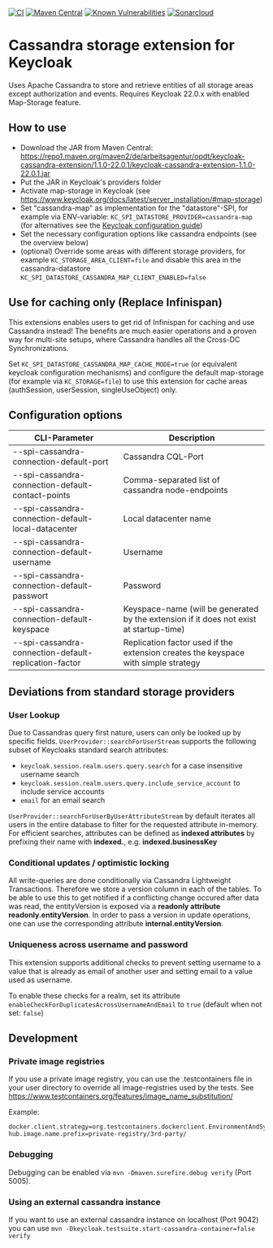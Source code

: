 [![CI](https://github.com/opdt/keycloak-cassandra-extension/workflows/CI/badge.svg)](https://github.com/opdt/keycloak-cassandra-extension/actions?query=workflow%3ACI)
[![Maven Central](https://img.shields.io/maven-central/v/de.arbeitsagentur.opdt/keycloak-cassandra-extension.svg)](https://search.maven.org/artifact/de.arbeitsagentur.opdt/keycloak-cassandra-extension)
[![Known Vulnerabilities](https://snyk.io/test/github/opdt/keycloak-cassandra-extension/badge.svg?targetFile=core/pom.xml)](https://snyk.io/test/github/opdt/keycloak-cassandra-extension?targetFile=core/pom.xml)
[![Sonarcloud](https://sonarcloud.io/api/project_badges/measure?project=opdt_keycloak-cassandra-extension&metric=alert_status)](https://sonarcloud.io/summary/new_code?id=opdt_keycloak-cassandra-extension)

# Cassandra storage extension for Keycloak

Uses Apache Cassandra to store and retrieve entities of all storage areas except authorization and events.
Requires Keycloak 22.0.x with enabled Map-Storage feature.

## How to use

- Download the JAR from Maven Central: https://repo1.maven.org/maven2/de/arbeitsagentur/opdt/keycloak-cassandra-extension/1.1.0-22.0.1/keycloak-cassandra-extension-1.1.0-22.0.1.jar
- Put the JAR in Keycloak's providers folder
- Activate map-storage in Keycloak (see https://www.keycloak.org/docs/latest/server_installation/#map-storage)
- Set "cassandra-map" as implementation for the "datastore"-SPI, for example via ENV-variable: `KC_SPI_DATASTORE_PROVIDER=cassandra-map` (for alternatives see
the [Keycloak configuration guide](https://www.keycloak.org/server/configuration))
- Set the necessary configuration options like cassandra endpoints (see the overview below)
- (optional) Override some areas with different storage providers, for example `KC_STORAGE_AREA_CLIENT=file` and disable this area in the cassandra-datastore `KC_SPI_DATASTORE_CASSANDRA_MAP_CLIENT_ENABLED=false`

## Use for caching only (Replace Infinispan)

This extensions enables users to get rid of Infinispan for caching and use Cassandra instead!
The benefits are much easier operations and a proven way for multi-site setups, where Cassandra handles all the Cross-DC Synchronizations.

Set `KC_SPI_DATASTORE_CASSANDRA_MAP_CACHE_MODE=true` (or equivalent keycloak configuration mechanisms) and configure
the default map-storage (for example via `KC_STORAGE=file`) to use this extension for cache areas (authSession, userSession, singleUseObject) only.

## Configuration options

| CLI-Parameter                                         | Description                                                                             |
|-------------------------------------------------------|-----------------------------------------------------------------------------------------|
| --spi-cassandra-connection-default-port               | Cassandra CQL-Port                                                                      |
| --spi-cassandra-connection-default-contact-points     | Comma-separated list of cassandra node-endpoints                                        |
| --spi-cassandra-connection-default-local-datacenter   | Local datacenter name                                                                   |
| --spi-cassandra-connection-default-username           | Username                                                                                |
| --spi-cassandra-connection-default-passwort           | Password                                                                                |
| --spi-cassandra-connection-default-keyspace           | Keyspace-name (will be generated by the extension if it does not exist at startup-time) |
| --spi-cassandra-connection-default-replication-factor | Replication factor used if the extension creates the keyspace with simple strategy      |

## Deviations from standard storage providers

### User Lookup
Due to Cassandras query first nature, users can only be looked up by specific fields.
`UserProvider::searchForUserStream` supports the following subset of Keycloaks standard search attributes:
- `keycloak.session.realm.users.query.search` for a case insensitive username search
- `keycloak.session.realm.users.query.include_service_account` to include service accounts
- `email` for an email search

`UserProvider::searchForUserByUserAttributeStream` by default iterates all users in the entire database to filter for the requested attribute in-memory.
For efficient searches, attributes can be defined as **indexed attributes** by prefixing their name with **indexed.**, e.g. **indexed.businessKey**

### Conditional updates / optimistic locking
All write-queries are done conditionally via Cassandra Lightweight Transactions. Therefore we store a version column in each of the tables. To be able to use this to get notified if a conflicting change occured after data was read, the entityVersion is exposed via a **readonly attribute readonly.entityVersion**.
In order to pass a version in update operations, one can use the corresponding attribute **internal.entityVersion**.

### Uniqueness across username and password

This extension supports additional checks to prevent setting username to a value that is already as email of another user and setting email to a value used as username.

To enable these checks for a realm, set its attribute `enableCheckForDuplicatesAcrossUsernameAndEmail` to `true` (default when not set: `false`)

## Development

### Private image registries

If you use a private image registry, you can use the .testcontainers file in your user directory to override all
image-registries used by the tests.
See https://www.testcontainers.org/features/image_name_substitution/

Example:

```properties
docker.client.strategy=org.testcontainers.dockerclient.EnvironmentAndSystemPropertyClientProviderStrategy
hub.image.name.prefix=private-registry/3rd-party/
```

### Debugging

Debugging can be enabled via `mvn -Dmaven.surefire.debug verify` (Port 5005).

### Using an external cassandra instance

If you want to use an external cassandra instance on localhost (Port 9042) you can
use `mvn -Dkeycloak.testsuite.start-cassandra-container=false verify`
